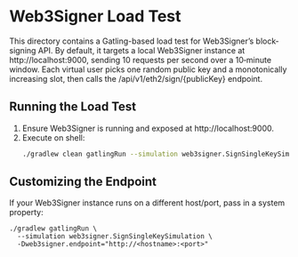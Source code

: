 # Web3Signer Load Test #

This directory contains a Gatling-based load test for Web3Signer’s block‐signing API. By default, it targets a local 
Web3Signer instance at http://localhost:9000, sending 10 requests per second over a 10‐minute window. Each virtual user 
picks one random public key and a monotonically increasing slot, then calls the /api/v1/eth2/sign/{publicKey} endpoint.


## Running the Load Test
1. Ensure Web3Signer is running and exposed at http://localhost:9000.
2. Execute on shell:
   ```bash
   ./gradlew clean gatlingRun --simulation web3signer.SignSingleKeySimulation
   ```
   
## Customizing the Endpoint
If your Web3Signer instance runs on a different host/port, pass in a system property:
```shell
./gradlew gatlingRun \
  --simulation web3signer.SignSingleKeySimulation \
  -Dweb3signer.endpoint="http://<hostname>:<port>"

```
